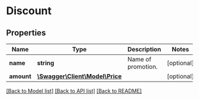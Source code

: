 # Discount

## Properties
Name | Type | Description | Notes
------------ | ------------- | ------------- | -------------
**name** | **string** | Name of promotion. | [optional] 
**amount** | [**\Swagger\Client\Model\Price**](Price.md) |  | [optional] 

[[Back to Model list]](../README.md#documentation-for-models) [[Back to API list]](../README.md#documentation-for-api-endpoints) [[Back to README]](../README.md)


